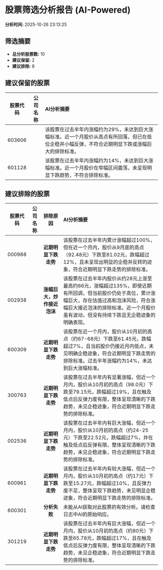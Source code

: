 # 股票筛选分析报告 (AI-Powered)

**分析时间:** 2025-10-26 23:13:25

## 筛选摘要

- **总分析股票数:** 10
- **建议保留:** 2
- **建议排除:** 8

## 建议保留的股票

| 股票代码 | 公司名称 | AI分析摘要 |
|:---:|:---:|:---|
| 603606 |  | 该股票在过去半年内涨幅约为29%，未达到巨大涨幅标准。近一个月股价从高点有所回落，但已在低位企稳并小幅反弹，不符合近期明显下跌或涨幅巨大的排除标准。 |
| 601128 |  | 该股票在过去半年内涨幅约为14%，未达到巨大涨幅标准。近一个月股价在窄幅区间震荡，未呈现明显下跌趋势，不符合排除标准。 |

## 建议排除的股票

| 股票代码 | 公司名称 | 排除原因 | AI分析摘要 |
|:---:|:---:|:---:|:---|
| 000988 |  | **近期明显下跌走势** | 该股票在过去半年内累计涨幅超过100%，但在近一个月内，股价从9月底的高点（92.48元）下跌至81.02元，跌幅超过12%，且未呈现出明显的企稳并反转的迹象，符合近期明显下跌走势的排除标准。 |
| 002938 |  | **涨幅巨大，炒作接近泡沫** | 该股票在过去半年内股价从约28元上涨至最高约66元，涨幅超过135%，即使近期有所回调，但当前股价仍处于高位，累计涨幅巨大，存在估值过高和泡沫风险，符合涨幅巨大接近泡沫的排除标准。近一个月股价虽有波动，但没有持续下跌且无企稳迹象的明确表现。 |
| 600309 |  | **近期明显下跌走势** | 该股票在近一个月内，股价从10月初的高点（约67-68元）下跌至61.45元，跌幅超过7%，且当前股价仍接近月内低点，未见明确企稳迹象，符合近期明显下跌走势的排除标准。过去半年涨幅约为14%，未达到巨大涨幅标准。 |
| 300763 |  | **近期明显下跌走势** | 该股票在过去半年内有显著涨幅，但近一个月内，股价从10月初的高点（98.0元）下跌至79.15元，跌幅超过19%，且在触及低点后反弹力度有限，整体呈现清晰的下跌趋势，未见企稳迹象，符合近期明显下跌走势的排除标准。 |
| 002536 |  | **近期明显下跌走势** | 该股票在过去半年内有巨大涨幅，但近一个月内，股价从10月初的高点（约24-25元）下跌至22.52元，跌幅超过7%，并在触及低点后反弹有限，整体呈现清晰的下跌趋势，未见企稳迹象，符合近期明显下跌走势的排除标准。 |
| 600961 |  | **近期明显下跌走势** | 该股票在过去半年内有较大涨幅，但近一个月内，股价从10月初的高点（约17元）下跌至15.27元，跌幅超过10%，且反弹力度不足，整体呈现下跌趋势，未见明显企稳迹象，符合近期明显下跌走势的排除标准。 |
| 600301 |  | **分析失败** | 未能从AI获取对此股票的有效分析。请检查日志中AI的原始响应。 |
| 301219 |  | **近期明显下跌走势** | 该股票在过去半年内有巨大涨幅，但近一个月内，股价从10月初的高点（约80元）下跌至65.78元，跌幅超过17%，且在触及低点后反弹力度有限，整体呈现清晰的下跌趋势，未见企稳迹象，符合近期明显下跌走势的排除标准。 |
